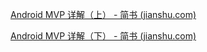 [Android MVP 详解（上） - 简书 (jianshu.com)](https://www.jianshu.com/p/9a6845b26856)

[Android MVP 详解（下） - 简书 (jianshu.com)](https://www.jianshu.com/p/0590f530c617)